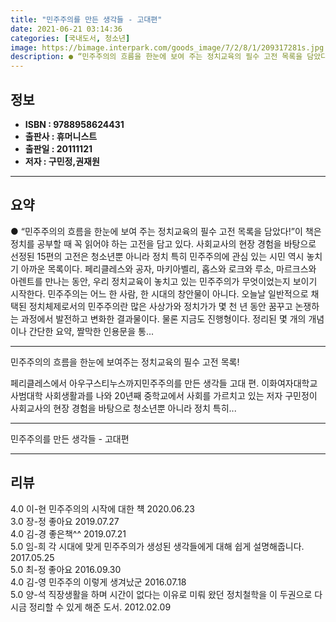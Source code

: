 ```yaml
---
title: "민주주의를 만든 생각들 - 고대편"
date: 2021-06-21 03:14:36
categories: [국내도서, 청소년]
image: https://bimage.interpark.com/goods_image/7/2/8/1/209317281s.jpg
description: ● “민주주의의 흐름을 한눈에 보여 주는 정치교육의 필수 고전 목록을 담았다!”이 책은 정치를 공부할 때 꼭 읽어야 하는 고전을 담고 있다. 사회교사의 현장 경험을 바탕으로 선정된 15편의 고전은 청소년뿐 아니라 정치 특히 민주주의에 관심 있는 시민 역시 놓치기 아까운 목록이다. 페리
---
```


## **정보**

- **ISBN : 9788958624431**
- **출판사 : 휴머니스트**
- **출판일 : 20111121**
- **저자 : 구민정,권재원**

------



## **요약**

●  “민주주의의 흐름을 한눈에 보여 주는 정치교육의 필수 고전 목록을 담았다!”이 책은 정치를 공부할 때 꼭 읽어야 하는 고전을 담고 있다. 사회교사의 현장 경험을 바탕으로 선정된 15편의 고전은 청소년뿐 아니라 정치 특히 민주주의에 관심 있는 시민 역시 놓치기 아까운 목록이다. 페리클레스와 공자, 마키아벨리, 홉스와 로크와 루소, 마르크스와 아렌트를 만나는 동안, 우리 정치교육이 놓치고 있는 민주주의가 무엇이었는지 보이기 시작한다. 민주주의는 어느 한 사람, 한 시대의 창안물이 아니다. 오늘날 일반적으로 채택된 정치체제로서의 민주주의란 많은 사상가와 정치가가 몇 천 년 동안 꿈꾸고 논쟁하는 과정에서 발전하고 변화한 결과물이다. 물론 지금도 진행형이다. 정리된 몇 개의 개념이나 간단한 요약, 짤막한 인용문을 통...

------

민주주의의 흐름을 한눈에 보여주는 정치교육의 필수 고전 목록!

페리클레스에서 아우구스티누스까지민주주의를 만든 생각들 고대 편. 이화여자대학교 사범대학 사회생활과를 나와 20년째 중학교에서 사회를 가르치고 있는 저자 구민정이 사회교사의 현장 경험을 바탕으로 청소년뿐 아니라 정치 특히... 

------


민주주의를 만든 생각들 - 고대편 

------


## **리뷰** 

4.0 이-현 민주주의의 시작에 대한 챽 2020.06.23 <br/>3.0 장-정 좋아요 2019.07.27 <br/>4.0 김-경 좋은책^^ 2019.07.21 <br/>5.0 임-희 각 시대에 맞게 민주주의가 생성된 생각들에게 대해 쉽게 설명해줍니다. 2017.05.25 <br/>5.0 최-정 좋아요 2016.09.30 <br/>4.0 김-영 민주주의 이렇게 생겨났군 2016.07.18 <br/>5.0 양-석 직장생활을 하며 시간이 없다는 이유로 미뤄 왔던 정치철학을 이 두권으로 다시금 정리할 수 있게 해준 도서. 2012.02.09 <br/>